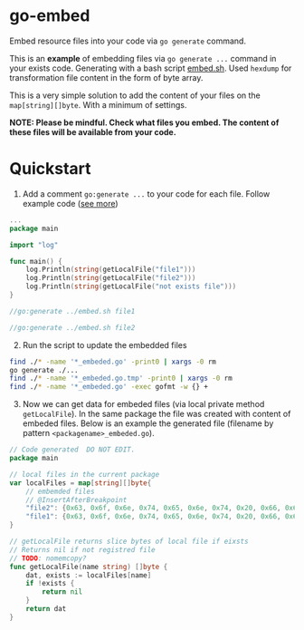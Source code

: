 # go-embed

Embed resource files into your code via `go generate` command.

This is an **example** of embedding files via `go generate ...` command in your exists code. Generating with a bash script [embed.sh](embed.sh). Used `hexdump` for  transformation file content in the form of byte array. 

This is a very simple solution to add the content of your files on the `map[string][]byte`. With a minimum of settings.

**NOTE: Please be mindful. Check what files you embed. The content of these files will be available from your code.**

# Quickstart

1. Add a comment `go:generate ...` to your code for each file.
Follow example code ([see more](example))
```go
...
package main

import "log"

func main() {
	log.Println(string(getLocalFile("file1")))
	log.Println(string(getLocalFile("file2")))
	log.Println(string(getLocalFile("not exists file")))
}

//go:generate ../embed.sh file1

//go:generate ../embed.sh file2

```

2. Run the script to update the embedded files

```bash
find ./* -name '*_embeded.go' -print0 | xargs -0 rm
go generate ./...
find ./* -name '*_embeded.go.tmp' -print0 | xargs -0 rm
find ./* -name '*_embeded.go' -exec gofmt -w {} +
```

3. Now we can get data for embeded files (via local private method `getLocalFile`). In the same package the file was created with content of embeded files. Below is an example the generated file (filename by pattern `<packagename>_embeded.go`).

```go
// Code generated  DO NOT EDIT.
package main

// local files in the current package
var localFiles = map[string][]byte{
	// embemded files
	// @InsertAfterBreakpoint
	"file2": {0x63, 0x6f, 0x6e, 0x74, 0x65, 0x6e, 0x74, 0x20, 0x66, 0x69, 0x6c, 0x65, 0x32, 0x0a},
	"file1": {0x63, 0x6f, 0x6e, 0x74, 0x65, 0x6e, 0x74, 0x20, 0x66, 0x69, 0x6c, 0x65, 0x31, 0x0a},
}

// getLocalFile returns slice bytes of local file if eixsts
// Returns nil if not registred file
// TODO: nomemcopy?
func getLocalFile(name string) []byte {
	dat, exists := localFiles[name]
	if !exists {
		return nil
	}
	return dat
}

```
